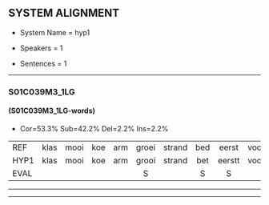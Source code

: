 
## SYSTEM ALIGNMENT

- System Name = hyp1

- Speakers = 1

- Sentences = 1

---

### S01C039M3_1LG

#### (S01C039M3_1LG-words)

- Cor=53.3%	Sub=42.2%	Del=2.2%	Ins=2.2%

|  |  |  |  |  |  |  |  |  |  |  |  |  |  |  |  |  |  |  |  |  |  |  |  |  |  |  |  |  |  |  |  |  |  |  |  |  |  |  |  |  |  |  |  |  |  |
|:--- |:---:|:---:|:---:|:---:|:---:|:---:|:---:|:---:|:---:|:---:|:---:|:---:|:---:|:---:|:---:|:---:|:---:|:---:|:---:|:---:|:---:|:---:|:---:|:---:|:---:|:---:|:---:|:---:|:---:|:---:|:---:|:---:|:---:|:---:|:---:|:---:|:---:|:---:|:---:|:---:|:---:|:---:|:---:|:---:|:---:|
| REF | klas | mooi | koe | arm | groei | strand | bed | eerst | voor |  | draai | sjaal | herfst | duur | * | * | straat | straat | leeuw | clown | * | hoek | krant | hout | vriend | gauw | chips | groen | feest | reis | jas | huis | paard | vijf | muts | nieuw | kind | bang | oog | zacht | schoen | plas | neus | knoop | plank |
| HYP1 | klas | mooi | koe | arm | grooi | strand | bet | eerstt | voor | drai | shal | herfs | t | duur |  | sstaa | staat | straat | leeuw | klo | klen | hoek | krant | hout | briend | gouw | chips | groen | vees | reis | jas | ruis | paart | vijf | muts | nieuw | kind | bang | oog | zacht | schoen | blas | nijs | knop | blank |
| EVAL |  |  |  |  | S |  | S | S |  | I | S | S | S |  | D | S | S |  |  | S | S |  |  |  | S | S |  |  | S |  |  | S | S |  |  |  |  |  |  |  |  | S | S | S | S |
---

---
